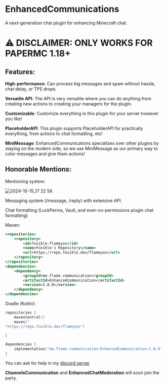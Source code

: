 # EnhancedCommunications
A next-generation chat plugin for enhancing Minecraft chat.

# ⚠️ DISCLAIMER: ONLY WORKS FOR PAPERMC 1.18+

## Features:
**High-performance**: Can process big messages and spam without hassle, chat delay, or TPS drops.

**Versatile API**: The API is very versatile where you can do anything from creating new actions to creating your managers for the plugin.

**Customizable**: Customize everything in this plugin for your server however you like!

**PlaceholderAPI**: This plugin supports PlaceholderAPI for practically everything, from actions to chat formatting, etc!

**MiniMessage**: EnhancedCommunications specializes over other plugins by staying on the modern side, so we use MiniMessage as our primary way to color messages and give them actions!

## Honorable Mentions:
Mentioning system:

![2024-10-15_17 22 56](https://github.com/user-attachments/assets/d717c47b-91e8-4fa8-b5dc-6d465be1eb2b)

Messaging system (/message, /reply) with extensive API.

Chat formatting (LuckPerms, Vault, and even no-permissions plugin chat formatting)

Maven:

```xml
<repositories>
    <repository>
        <id>foxikle-flameyos</id>
        <name>Foxikle's Repository</name>
        <url>https://repo.foxikle.dev/flameyos</url>
    </repository>
</repositories>
<dependencies>
    <dependency>
        <groupId>me.flame.communication</groupId>
        <artifactId>EnhancedCommunication</artifactId>
        <version>1.0.0</version>
    </dependency>
</dependencies>
```

Gradle (Kotlin):

```kt
repositories {
    mavenCentral()
    maven("
"https://repo.foxikle.dev/flameyos")

}

dependencies {
    implementation("me.flame.communication:EnhancedCommunication:1.0.0")
}
```

You can ask for help in my [discord server](https://discord.gg/Zj6KBS7UwX)

**ChannelsCommunication** and **EnhancedChatModeration** will soon join the party.
